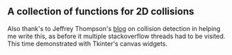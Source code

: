 ## A collection of functions for 2D collisions

Also thank's to Jeffrey Thompson's [blog](https://www.jeffreythompson.org/collision-detection/) on collision detection in helping me write this, as before it multiple stackoverflow threads had to be visited.</br>
This time demonstrated with Tkinter's canvas widgets.
